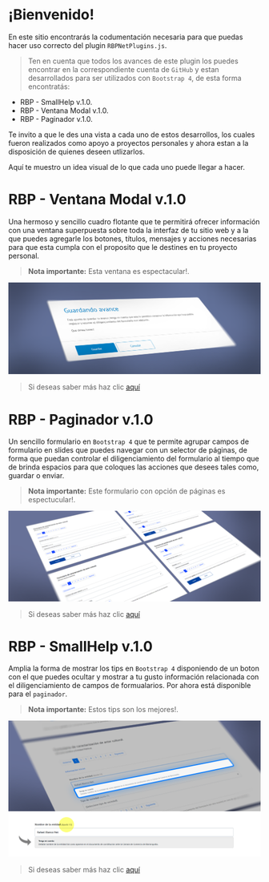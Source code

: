 # ¡Bienvenido!
En este sitio encontrarás la codumentación necesaria para que puedas hacer uso correcto del plugin <code>RBPNetPlugins.js</code>.

> Ten en cuenta que todos los avances de este plugin los puedes encontrar en la correspondiente cuenta de <code>GitHub</code> y estan desarrollados para ser utilizados con <code>Bootstrap 4</code>, de esta forma encontratás:

* RBP - SmallHelp v.1.0.
* RBP - Ventana Modal v.1.0.
* RBP - Paginador v.1.0.

Te invito a que le des una vista a cada uno de estos desarrollos, los cuales fueron realizados como apoyo a proyectos  personales y ahora estan a la disposición de quienes deseen utlizarlos.

Aquí te muestro un idea visual de lo que cada uno puede llegar a hacer.

# RBP - Ventana Modal v.1.0

Una hermoso y sencillo cuadro flotante que te permitirá ofrecer información con una ventana superpuesta sobre toda la interfaz de tu sitio web y a la que puedes agregarle los botones, títulos, mensajes y acciones necesarias para que esta cumpla con el proposito que le destines en tu proyecto personal.

> <b>Nota importante:</b> Esta ventana es espectacular!.

<img src="_media/rbp-ventana-modal-banner.png"/>

> Si deseas saber más haz clic [aquí](rbp_ventana_modal.md)

# RBP - Paginador v.1.0

Un sencillo formulario en <code>Bootstrap 4</code> que te permite agrupar campos de formulario en slides que puedes navegar con un selector de páginas, de forma que puedan controlar el diligenciamiento del formulario al tiempo que de brinda espacios para que coloques las acciones que desees tales como, guardar o enviar.

> <b>Nota importante:</b> Este formulario con opción de páginas es espectucular!.

<img src="_media/rbp-paginador-banner.png"/>

> Si deseas saber más haz clic [aquí](rbp_paginador.md)

# RBP - SmallHelp v.1.0

Amplia la forma de mostrar los tips en <code>Bootstrap 4</code> disponiendo de un boton con el que puedes ocultar y mostrar a tu gusto información relacionada con el diligenciamiento de campos de formualarios. Por ahora está disponible para el <code>paginador</code>.

> <b>Nota importante:</b> Estos tips son los mejores!.

<img src="_media/small-help-banner.png"/>

<img src="_media/small-help-ejemplo.png"/>

> Si deseas saber más haz clic [aquí](rbp_small_help.md)